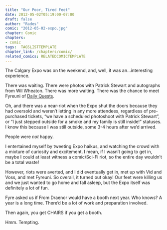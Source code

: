```yaml
---
title: "Our Poor, Tired Feet"
date: 2012-05-02T05:19:00-07:00
draft: false
author: "Rades"
comic: "2012-05-02-expo.jpg"
chapter: Comic
chapters:
- comic
tags:  TAGSLISTTEMPLATE
chapter_link: /chapters/comic/
related_comics: RELATEDCOMICTEMPLATE
---
```


The Calgary Expo was on the weekend, and, well, it was an…interesting experience.


There was waiting. There were photos with Patrick Stewart and autographs from Wil Wheaton. There was more waiting. There was the chance to meet Fyreuni of [Daily Quests](http://daily-quests.com/comic).


Oh, and there was a near-riot when the Expo shut the doors because they had oversold and weren’t letting in any more attendees, regardless of pre-purchased tickets, “we have a scheduled photoshoot with Patrick Stewart”, or “I just stepped outside for a smoke and my family is still inside!” statuses. I know this because I was still outside, some 3-4 hours after we’d arrived.


People were *not* happy.


I entertained myself by tweeting Expo haikus, and watching the crowd with a mixture of curiosity and excitement. I mean, if I wasn’t going to get in, maybe I could at least witness a comic/Sci-Fi riot, so the entire day wouldn’t be a total waste!


However, riots were averted, and I did eventually get in, met up with Vid and Voss, and met Fyreuni. So overall, it turned out okay! Our feet were killing us and we just wanted to go home and fall asleep, but the Expo itself was definitely a lot of fun.


Fyre asked us if From Draenor would have a booth next year. Who knows? A year is a long time. There’d be a lot of work and preparation involved.


Then again, you get CHAIRS if you get a booth.


Hmm. Tempting.

